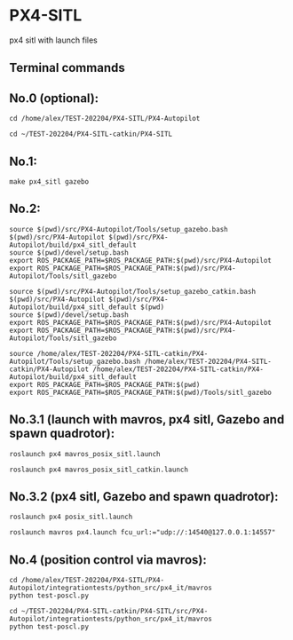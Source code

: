# PX4-SITL
px4 sitl with launch files

## Terminal commands
## No.0 (optional):
```
cd /home/alex/TEST-202204/PX4-SITL/PX4-Autopilot
```
```
cd ~/TEST-202204/PX4-SITL-catkin/PX4-SITL
```

## No.1:
```
make px4_sitl gazebo
```

## No.2:
```
source $(pwd)/src/PX4-Autopilot/Tools/setup_gazebo.bash $(pwd)/src/PX4-Autopilot $(pwd)/src/PX4-Autopilot/build/px4_sitl_default
source $(pwd)/devel/setup.bash
export ROS_PACKAGE_PATH=$ROS_PACKAGE_PATH:$(pwd)/src/PX4-Autopilot
export ROS_PACKAGE_PATH=$ROS_PACKAGE_PATH:$(pwd)/src/PX4-Autopilot/Tools/sitl_gazebo
```
```
source $(pwd)/src/PX4-Autopilot/Tools/setup_gazebo_catkin.bash $(pwd)/src/PX4-Autopilot $(pwd)/src/PX4-Autopilot/build/px4_sitl_default $(pwd)
source $(pwd)/devel/setup.bash
export ROS_PACKAGE_PATH=$ROS_PACKAGE_PATH:$(pwd)/src/PX4-Autopilot
export ROS_PACKAGE_PATH=$ROS_PACKAGE_PATH:$(pwd)/src/PX4-Autopilot/Tools/sitl_gazebo
```
```
source /home/alex/TEST-202204/PX4-SITL-catkin/PX4-Autopilot/Tools/setup_gazebo.bash /home/alex/TEST-202204/PX4-SITL-catkin/PX4-Autopilot /home/alex/TEST-202204/PX4-SITL-catkin/PX4-Autopilot/build/px4_sitl_default
export ROS_PACKAGE_PATH=$ROS_PACKAGE_PATH:$(pwd)
export ROS_PACKAGE_PATH=$ROS_PACKAGE_PATH:$(pwd)/Tools/sitl_gazebo
```

## No.3.1 (launch with mavros, px4 sitl, Gazebo and spawn quadrotor):
```
roslaunch px4 mavros_posix_sitl.launch
```
```
roslaunch px4 mavros_posix_sitl_catkin.launch
```
## No.3.2 (px4 sitl, Gazebo and spawn quadrotor):
```
roslaunch px4 posix_sitl.launch
```
```
roslaunch mavros px4.launch fcu_url:="udp://:14540@127.0.0.1:14557"
```

## No.4 (position control via mavros):
```
cd /home/alex/TEST-202204/PX4-SITL/PX4-Autopilot/integrationtests/python_src/px4_it/mavros
python test-poscl.py 
```
```
cd ~/TEST-202204/PX4-SITL-catkin/PX4-SITL/src/PX4-Autopilot/integrationtests/python_src/px4_it/mavros
python test-poscl.py 
```
